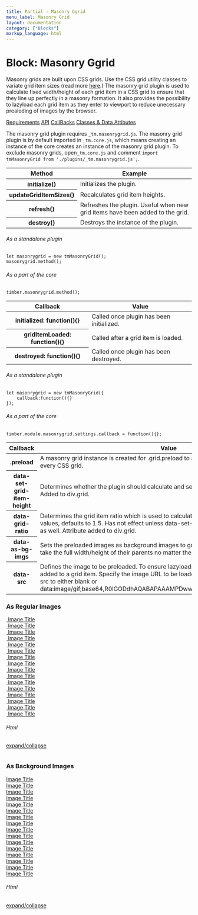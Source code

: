 ```yaml
---
title: Partial - Masonry Ggrid
menu_label: Masonry Grid
layout: documentation
category: ["Blocks"]
markup_language: html
---
```


<div class="section-block">
  <div class="row pt-40 pt-md-40">
    <div class="col w-9/12 w-md-full order-2 content-inner">
      <h1 class="font-light">Block: Masonry Ggrid</h1>
      <p>Masonry grids are built upon CSS grids. Use the CSS grid utility classes to variate grid item sizes (read more <a href="../utilities/layout-css-grid.html">here</a>.) The masonry grid plugin is used to calculate fixed width/height of each grid item in a CSS grid to ensure that they line up perfectly in a masonry formation. It also provides the possibility to lazyload each grid item as they enter to viewport to reduce unecessary prealoding of images by the browser.</p>
      <div class="tabs rounded">
        <div class="tab-nav button-nav left">
          <a href="#tabs-1-pane-1" class="button border-b border-2 active bg-transparent bg-hover-transparent border-grey-lightest border-hover-grey-lightest color-grey-dark color-hover-grey-darkest border-active-primary color-active-primary">Requirements</a>
          <a href="#tabs-1-pane-2" class="button border-b border-2 bg-transparent bg-hover-transparent border-grey-lightest border-hover-grey-lightest color-grey-dark color-hover-grey-darkest border-active-primary color-active-primary">API</a>
          <a href="#tabs-1-pane-3" class="button border-b border-2 bg-transparent bg-hover-transparent border-grey-lightest border-hover-grey-lightest color-grey-dark color-hover-grey-darkest border-active-primary color-active-primary">CallBacks</a>
          <a href="#tabs-1-pane-4" class="button border-b border-2 bg-transparent bg-hover-transparent border-grey-lightest border-hover-grey-lightest color-grey-dark color-hover-grey-darkest border-active-primary color-active-primary">Classes &amp; Data Attibutes</a>
        </div>
        <div class="tab-panes px-0 rounded rounded-sm-b border-transparent">
          <div id="tabs-1-pane-1" class="active animate-in">
            <div class="tab-content">
              <p class="mb-0">The masonry grid plugin requires <code class="color-indigo font-bold">_tm.masonrygrid.js</code>. The masonry grid plugin is by default imported in <code class="color-indigo font-bold">_tm.core.js</code>, which means creating an instance of the core creates an instance of the masonry grid plugin. To exclude masonry grids, open<code class="color-indigo font-bold">_tm.core.js</code> and comment <code class="color-indigo font-bold">import tmMasonryGrid from './plugins/_tm.masonrygrid.js';</code>.</p>
            </div>
          </div>
          <div id="tabs-1-pane-2">
            <div class="tab-content">
              <!-- Classes -->
              <div class="table-scrollable">
                <table class="table size-md mb-0 rounded bg-white">
                  <thead>
                    <tr>
                      <th> Method </th>
                      <th> Example </th>
                    </tr>
                  </thead>
                  <tbody class="font-mono">
                    <tr>
                      <th class="color-indigo">initialize()</th>
                      <td> Initializes the plugin. </td>
                    </tr>
                    <tr>
                      <th class="color-indigo">updateGridItemSizes()</th>
                      <td> Recalculates grid item heights. </td>
                    </tr>
                    <tr>
                      <th class="color-indigo">refresh()</th>
                      <td> Refreshes the plugin. Useful when new grid items have been added to the grid. </td>
                    </tr>
                    <tr>
                      <th class="color-indigo">destroy()</th>
                      <td> Destroys the instance of the plugin. </td>
                    </tr>
                  </tbody>
                </table>
              </div>
              <!-- Classes End -->
              <!-- code -->
              <h6 class="uppercase">As a standalone plugin</h6>
              <div class="rounded p-20 overflow-y-scroll mb-0 bg-gradient-grey-ultralight border-l border-4 border-solid border-indigo">
                <pre class="m-0 language-html"><code class="inline-block scrolling-touch">let masonrygrid = new tmMasonryGrid();<br>masonrygrid.method();
</code></pre>
              </div>
              <!-- code -->
              <!-- code -->
              <h6 class="uppercase">As a part of the core</h6>
              <div class="rounded p-20 overflow-y-scroll mb-0 bg-gradient-grey-ultralight border-l border-4 border-solid border-indigo">
                <pre class="m-0 language-html"><code class="inline-block scrolling-touch">timber.masonrygrid.method();
</code></pre>
              </div>
              <!-- code -->
            </div>
          </div>
          <div id="tabs-1-pane-3">
            <div class="tab-content">
              <!-- Classes -->
              <div class="table-scrollable">
                <table class="table size-md mb-0 rounded bg-white">
                  <thead>
                    <tr>
                      <th> Callback </th>
                      <th> Value </th>
                    </tr>
                  </thead>
                  <tbody class="font-mono">
                    <tr>
                      <th class="color-indigo">initialized: function(){}</th>
                      <td> Called once plugin has been initialized. </td>
                    </tr>
                    <tr>
                      <th class="color-indigo">gridItemLoaded: function(){}</th>
                      <td> Called after a grid item is loaded. </td>
                    </tr>
                    <tr>
                      <th class="color-indigo">destroyed: function(){}</th>
                      <td> Called once plugin has been destroyed. </td>
                    </tr>
                  </tbody>
                </table>
              </div>
              <!-- Classes End -->
              <!-- code -->
              <h6 class="uppercase">As a standalone plugin</h6>
              <div class="rounded p-20 overflow-y-scroll mb-0 bg-gradient-grey-ultralight border-l border-4 border-solid border-indigo">
                <pre class="m-0 language-html"><code class="inline-block scrolling-touch">let masonrygrid = new tmMasonryGrid({<br>    callback:function(){}<br>});
</code></pre>
              </div>
              <!-- code -->
              <!-- code -->
              <h6 class="uppercase">As a part of the core</h6>
              <div class="rounded p-20 overflow-y-scroll mb-0 bg-gradient-grey-ultralight border-l border-4 border-solid border-indigo">
                <pre class="m-0 language-html"><code class="inline-block scrolling-touch">timber.module.masonrygrid.settings.callback = function(){};
</code></pre>
              </div>
              <!-- code -->
            </div>
          </div>
          <div id="tabs-1-pane-4">
            <div class="tab-content">
              <!-- Classes -->
              <div class="table-scrollable">
                <table class="table size-md mb-0 rounded bg-white">
                  <thead>
                    <tr>
                      <th> Callback </th>
                      <th> Value </th>
                    </tr>
                  </thead>
                  <tbody class="font-mono">
                    <tr>
                      <th class="color-indigo">.preload</th>
                      <td> A masonry grid instance is created for .grid.preload to avoid the plugin from preloading every CSS grid. </td>
                    </tr>
                    <tr>
                      <th class="color-indigo">data-set-grid-item-height</th>
                      <td> Determines whether the plugin should calculate and set height of grid items. Takes no value. Added to div.grid. </td>
                    </tr>
                    <tr>
                      <th class="color-indigo">data-grid-ratio</th>
                      <td> Determines the grid item ratio which is used to calculate height of grid items. Takes decimal values, defaults to 1.5. Has not effect unless data-set-grid-item-height is added to the grid as well. Attribute added to div.grid. </td>
                    </tr>
                    <tr>
                      <th class="color-indigo">data-as-bg-imgs</th>
                      <td> Sets the preloaded images as background images to grid items. This ensures that images take the full width/height of their parents no matter the grid ratio. Attribute added to div.grid. </td>
                    </tr>
                    <tr>
                      <th class="color-indigo">data-src</th>
                      <td> Defines the image to be preloaded. To ensure lazyloading, use data-src on any img tag added to a grid item. Specify the image URL to be loaded using data-src and set the img tag src to either blank or data:image/gif;base64,R0lGODdhAQABAPAAAMPDwwAAACwAAAAAAQABAAACAkQBADs= </td>
                    </tr>
                  </tbody>
                </table>
              </div>
              <!-- Classes End -->
            </div>
          </div>
        </div>
      </div>
      <!-- Masonry Grid -->
      <div class="row mt-80 mx-0">
        <h3 class="font-light">As Regular Images</h3>
        <div id="grid-example" class="col w-full p-0 grid preload grid-cols-3 grid-md-cols-2 grid-sm-cols-1" data-set-grid-item-height="" data-grid-ratio="1.5">
          <div class="grid-item grid-sizer category-1 bg-grey-ultralight">
            <div class="grid-item-inner">
              <div class="thumbnail rounded img-scale-in" data-hover-easing="easeInOut" data-hover-speed="700" data-hover-bkg-color="#000000" data-hover-bkg-opacity="0.9">
                <a class="overlay-link" href="#">
                  <img src="data:image/gif;base64,R0lGODdhAQABAPAAAMPDwwAAACwAAAAAAQABAAACAkQBADs=" data-src="https://images.unsplash.com/photo-1558369178-6556d97855d0?ixlib=rb-1.2.1&amp;ixid=eyJhcHBfaWQiOjEyMDd9&amp;auto=format&amp;fit=crop&amp;w=934&amp;q=80" data-srcset="" alt="An image">
                  <span class="rollover-content items-center center">
                    <span> Image Title </span>
                  </span>
                </a>
              </div>
            </div>
          </div>
          <div class="grid-item span-cols-2 span-rows-2 category-1 bg-grey-ultralight">
            <div class="grid-item-inner">
              <div class="thumbnail rounded img-scale-in" data-hover-easing="easeInOut" data-hover-speed="700" data-hover-bkg-color="#000000" data-hover-bkg-opacity="0.9">
                <a class="overlay-link" href="#">
                  <img src="data:image/gif;base64,R0lGODdhAQABAPAAAMPDwwAAACwAAAAAAQABAAACAkQBADs=" data-src="https://images.unsplash.com/photo-1552640195-a7c44126dc5f?ixlib=rb-1.2.1&amp;ixid=eyJhcHBfaWQiOjEyMDd9&amp;auto=format&amp;fit=crop&amp;w=800&amp;q=60" data-srcset="" alt="An image">
                  <span class="rollover-content items-center center">
                    <span> Image Title </span>
                  </span>
                </a>
              </div>
            </div>
          </div>
          <div class="grid-item category-2 bg-grey-ultralight">
            <div class="grid-item-inner">
              <div class="thumbnail rounded img-scale-in" data-hover-easing="easeInOut" data-hover-speed="700" data-hover-bkg-color="#000000" data-hover-bkg-opacity="0.9">
                <a class="overlay-link" href="#">
                  <img src="data:image/gif;base64,R0lGODdhAQABAPAAAMPDwwAAACwAAAAAAQABAAACAkQBADs=" data-src="https://images.unsplash.com/photo-1552688468-d87e6f7a58f2?ixlib=rb-1.2.1&amp;ixid=eyJhcHBfaWQiOjEyMDd9&amp;auto=format&amp;fit=crop&amp;w=800&amp;q=60" data-srcset="" alt="An image">
                  <span class="rollover-content items-center center">
                    <span> Image Title </span>
                  </span>
                </a>
              </div>
            </div>
          </div>
          <div class="grid-item span-rows-2 category-3 bg-grey-ultralight">
            <div class="grid-item-inner">
              <div class="thumbnail rounded img-scale-in" data-hover-easing="easeInOut" data-hover-speed="700" data-hover-bkg-color="#000000" data-hover-bkg-opacity="0.9">
                <a class="overlay-link" href="#">
                  <img src="data:image/gif;base64,R0lGODdhAQABAPAAAMPDwwAAACwAAAAAAQABAAACAkQBADs=" data-src="https://images.unsplash.com/photo-1552644217-0a96ef16a2a5?ixlib=rb-1.2.1&amp;ixid=eyJhcHBfaWQiOjEyMDd9&amp;auto=format&amp;fit=crop&amp;w=800&amp;q=60" data-srcset="" alt="An image">
                  <span class="rollover-content items-center center">
                    <span> Image Title </span>
                  </span>
                </a>
              </div>
            </div>
          </div>
          <div class="grid-item category-2 category-3 bg-grey-ultralight">
            <div class="grid-item-inner">
              <div class="thumbnail rounded img-scale-in" data-hover-easing="easeInOut" data-hover-speed="700" data-hover-bkg-color="#000000" data-hover-bkg-opacity="0.9">
                <a class="overlay-link" href="#">
                  <img src="data:image/gif;base64,R0lGODdhAQABAPAAAMPDwwAAACwAAAAAAQABAAACAkQBADs=" data-src="https://images.unsplash.com/photo-1552638293-ba420e6fbf12?ixlib=rb-1.2.1&amp;ixid=eyJhcHBfaWQiOjEyMDd9&amp;auto=format&amp;fit=crop&amp;w=800&amp;q=60" data-srcset="" alt="An image">
                  <span class="rollover-content items-center center">
                    <span> Image Title </span>
                  </span>
                </a>
              </div>
            </div>
          </div>
          <div class="grid-item category-1 bg-grey-ultralight">
            <div class="grid-item-inner">
              <div class="thumbnail rounded img-scale-in" data-hover-easing="easeInOut" data-hover-speed="700" data-hover-bkg-color="#000000" data-hover-bkg-opacity="0.9">
                <a class="overlay-link" href="#">
                  <img src="data:image/gif;base64,R0lGODdhAQABAPAAAMPDwwAAACwAAAAAAQABAAACAkQBADs=" data-src="https://images.unsplash.com/photo-1552608621-811cde5dcb4c?ixlib=rb-1.2.1&amp;ixid=eyJhcHBfaWQiOjEyMDd9&amp;auto=format&amp;fit=crop&amp;w=800&amp;q=60" data-srcset="" alt="An image">
                  <span class="rollover-content items-center center">
                    <span> Image Title </span>
                  </span>
                </a>
              </div>
            </div>
          </div>
          <div class="grid-item category-3 span-rows-2 bg-grey-ultralight">
            <div class="grid-item-inner">
              <div class="thumbnail rounded img-scale-in" data-hover-easing="easeInOut" data-hover-speed="700" data-hover-bkg-color="#000000" data-hover-bkg-opacity="0.9">
                <a class="overlay-link" href="#">
                  <img src="data:image/gif;base64,R0lGODdhAQABAPAAAMPDwwAAACwAAAAAAQABAAACAkQBADs=" data-src="https://images.unsplash.com/photo-1552637704-7a23c20ab149?ixlib=rb-1.2.1&amp;ixid=eyJhcHBfaWQiOjEyMDd9&amp;auto=format&amp;fit=crop&amp;w=800&amp;q=60" data-srcset="" alt="An image">
                  <span class="rollover-content items-center center">
                    <span> Image Title </span>
                  </span>
                </a>
              </div>
            </div>
          </div>
          <div class="grid-item category-1 span-rows-2 bg-grey-ultralight">
            <div class="grid-item-inner">
              <div class="thumbnail rounded img-scale-in" data-hover-easing="easeInOut" data-hover-speed="700" data-hover-bkg-color="#000000" data-hover-bkg-opacity="0.9">
                <a class="overlay-link" href="#">
                  <img src="data:image/gif;base64,R0lGODdhAQABAPAAAMPDwwAAACwAAAAAAQABAAACAkQBADs=" data-src="https://images.unsplash.com/photo-1552598810-e76dd2eb05e1?ixlib=rb-1.2.1&amp;ixid=eyJhcHBfaWQiOjEyMDd9&amp;auto=format&amp;fit=crop&amp;w=800&amp;q=60" data-srcset="" alt="An image">
                  <span class="rollover-content items-center center">
                    <span> Image Title </span>
                  </span>
                </a>
              </div>
            </div>
          </div>
          <div class="grid-item category-2 category-4 bg-grey-ultralight">
            <div class="grid-item-inner">
              <div class="thumbnail rounded img-scale-in" data-hover-easing="easeInOut" data-hover-speed="700" data-hover-bkg-color="#000000" data-hover-bkg-opacity="0.9">
                <a class="overlay-link" href="#">
                  <img src="data:image/gif;base64,R0lGODdhAQABAPAAAMPDwwAAACwAAAAAAQABAAACAkQBADs=" data-src="https://images.unsplash.com/photo-1552613545-385e15ea6af6?ixlib=rb-1.2.1&amp;ixid=eyJhcHBfaWQiOjEyMDd9&amp;auto=format&amp;fit=crop&amp;w=800&amp;q=60" data-srcset="" alt="An image">
                  <span class="rollover-content items-center center">
                    <span> Image Title </span>
                  </span>
                </a>
              </div>
            </div>
          </div>
          <div class="grid-item span-cols-2 span-rows-3 category-1 bg-grey-ultralight">
            <div class="grid-item-inner">
              <div class="thumbnail rounded img-scale-in" data-hover-easing="easeInOut" data-hover-speed="700" data-hover-bkg-color="#000000" data-hover-bkg-opacity="0.9">
                <a class="overlay-link" href="#">
                  <img src="data:image/gif;base64,R0lGODdhAQABAPAAAMPDwwAAACwAAAAAAQABAAACAkQBADs=" data-src="https://images.unsplash.com/photo-1562051991-61fc474d64a3?ixlib=rb-1.2.1&amp;ixid=eyJhcHBfaWQiOjEyMDd9&amp;auto=format&amp;fit=crop&amp;w=944&amp;q=80" data-srcset="" alt="An image">
                  <span class="rollover-content items-center center">
                    <span> Image Title </span>
                  </span>
                </a>
              </div>
            </div>
          </div>
          <div class="grid-item category-2 category-4 bg-grey-ultralight">
            <div class="grid-item-inner">
              <div class="thumbnail rounded img-scale-in" data-hover-easing="easeInOut" data-hover-speed="700" data-hover-bkg-color="#000000" data-hover-bkg-opacity="0.9">
                <a class="overlay-link" href="#">
                  <img src="data:image/gif;base64,R0lGODdhAQABAPAAAMPDwwAAACwAAAAAAQABAAACAkQBADs=" data-src="https://images.unsplash.com/photo-1558709995-98a2f442ecca?ixlib=rb-1.2.1&amp;ixid=eyJhcHBfaWQiOjEyMDd9&amp;auto=format&amp;fit=crop&amp;w=2100&amp;q=80" data-srcset="" alt="An image">
                  <span class="rollover-content items-center center">
                    <span> Image Title </span>
                  </span>
                </a>
              </div>
            </div>
          </div>
          <div class="grid-item category-2 category-4 bg-grey-ultralight">
            <div class="grid-item-inner">
              <div class="thumbnail rounded img-scale-in" data-hover-easing="easeInOut" data-hover-speed="700" data-hover-bkg-color="#000000" data-hover-bkg-opacity="0.9">
                <a class="overlay-link" href="#">
                  <img src="data:image/gif;base64,R0lGODdhAQABAPAAAMPDwwAAACwAAAAAAQABAAACAkQBADs=" data-src="https://images.unsplash.com/photo-1562004736-6704d0518d24?ixlib=rb-1.2.1&amp;ixid=eyJhcHBfaWQiOjEyMDd9&amp;auto=format&amp;fit=crop&amp;w=2100&amp;q=80" data-srcset="" alt="An image">
                  <span class="rollover-content items-center center">
                    <span> Image Title </span>
                  </span>
                </a>
              </div>
            </div>
          </div>
          <div class="grid-item category-2 category-4 bg-grey-ultralight">
            <div class="grid-item-inner">
              <div class="thumbnail rounded img-scale-in" data-hover-easing="easeInOut" data-hover-speed="700" data-hover-bkg-color="#000000" data-hover-bkg-opacity="0.9">
                <a class="overlay-link" href="#">
                  <img src="data:image/gif;base64,R0lGODdhAQABAPAAAMPDwwAAACwAAAAAAQABAAACAkQBADs=" data-src="https://images.unsplash.com/photo-1561982956-9fa99fe51f35?ixlib=rb-1.2.1&amp;ixid=eyJhcHBfaWQiOjEyMDd9&amp;auto=format&amp;fit=crop&amp;w=2110&amp;q=80" data-srcset="" alt="An image">
                  <span class="rollover-content items-center center">
                    <span> Image Title </span>
                  </span>
                </a>
              </div>
            </div>
          </div>
          <div class="grid-item category-1 span-rows-2 bg-grey-ultralight">
            <div class="grid-item-inner">
              <div class="thumbnail rounded img-scale-in" data-hover-easing="easeInOut" data-hover-speed="700" data-hover-bkg-color="#000000" data-hover-bkg-opacity="0.9">
                <a class="overlay-link" href="#">
                  <img src="data:image/gif;base64,R0lGODdhAQABAPAAAMPDwwAAACwAAAAAAQABAAACAkQBADs=" data-src="https://images.unsplash.com/photo-1561969451-a51b1034d762?ixlib=rb-1.2.1&amp;ixid=eyJhcHBfaWQiOjEyMDd9&amp;auto=format&amp;fit=crop&amp;w=934&amp;q=80" data-srcset="" alt="An image">
                  <span class="rollover-content items-center center">
                    <span> Image Title </span>
                  </span>
                </a>
              </div>
            </div>
          </div>
          <div class="grid-item category-3 span-rows-2 bg-grey-ultralight">
            <div class="grid-item-inner">
              <div class="thumbnail rounded img-scale-in" data-hover-easing="easeInOut" data-hover-speed="700" data-hover-bkg-color="#000000" data-hover-bkg-opacity="0.9">
                <a class="overlay-link" href="#">
                  <img src="data:image/gif;base64,R0lGODdhAQABAPAAAMPDwwAAACwAAAAAAQABAAACAkQBADs=" data-src="https://images.unsplash.com/photo-1561983857-0a48c57dc564?ixlib=rb-1.2.1&amp;ixid=eyJhcHBfaWQiOjEyMDd9&amp;auto=format&amp;fit=crop&amp;w=2094&amp;q=80" data-srcset="" alt="An image">
                  <span class="rollover-content items-center center">
                    <span> Image Title </span>
                  </span>
                </a>
              </div>
            </div>
          </div>
          <div class="grid-item category-1 span-rows-2 bg-grey-ultralight">
            <div class="grid-item-inner">
              <div class="thumbnail rounded img-scale-in" data-hover-easing="easeInOut" data-hover-speed="700" data-hover-bkg-color="#000000" data-hover-bkg-opacity="0.9">
                <a class="overlay-link" href="#">
                  <img src="data:image/gif;base64,R0lGODdhAQABAPAAAMPDwwAAACwAAAAAAQABAAACAkQBADs=" data-src="https://images.unsplash.com/photo-1561941465-ca2563b15c08?ixlib=rb-1.2.1&amp;ixid=eyJhcHBfaWQiOjEyMDd9&amp;auto=format&amp;fit=crop&amp;w=1867&amp;q=80" data-srcset="" alt="An image">
                  <span class="rollover-content items-center center">
                    <span> Image Title </span>
                  </span>
                </a>
              </div>
            </div>
          </div>
        </div>
      </div>
      <!-- Masonry Grid End -->
      <!-- code -->
      <div class="flex items-center justify-between mt-30">
        <h6 class="uppercase">Html</h6>
        <a href="#html-example-1" class="collapsable mb-20 text-small color-grey color-active-blue">expand/collapse</a>
      </div>
      <div id="html-example-1" data-min-height="300" class="collapsable-target rounded p-20 overflow-y-scroll mb-0 bg-gradient-grey-ultralight border-l border-4 border-solid border-indigo">
        <pre class="m-0 language-html"><code class="inline-block scrolling-touch"><!--<div id="grid-example" class="col w-full p-0 grid preload grid-cols-3 grid-md-cols-2 grid-xs-cols-1" data-set-grid-item-height data-grid-ratio="1.5">
	<div class="grid-item grid-sizer bg-grey-ultralight">
		<div class="grid-item-inner">
			<div class="thumbnail rounded img-scale-in" data-hover-easing="easeInOut" data-hover-speed="700" data-hover-bkg-color="#000000" data-hover-bkg-opacity="0.9">
				<a class="overlay-link" href="#">
					<img src="data:image/gif;base64,R0lGODdhAQABAPAAAMPDwwAAACwAAAAAAQABAAACAkQBADs=" data-src="https://images.unsplash.com/photo-1558369178-6556d97855d0?ixlib=rb-1.2.1&ixid=eyJhcHBfaWQiOjEyMDd9&auto=format&fit=crop&w=934&q=80" data-srcset="" alt="An image">
					<span class="rollover-content items-center center">
						<span>
							Image Title
						</span>
					</span>
				</a>
			</div>
		</div>
	</div>
	<div class="grid-item span-cols-2 span-rows-2 bg-grey-ultralight">
		<div class="grid-item-inner">
			<div class="thumbnail rounded img-scale-in" data-hover-easing="easeInOut" data-hover-speed="700" data-hover-bkg-color="#000000" data-hover-bkg-opacity="0.9">
				<a class="overlay-link" href="#">
					<img src="data:image/gif;base64,R0lGODdhAQABAPAAAMPDwwAAACwAAAAAAQABAAACAkQBADs=" data-src="https://images.unsplash.com/photo-1552640195-a7c44126dc5f?ixlib=rb-1.2.1&ixid=eyJhcHBfaWQiOjEyMDd9&auto=format&fit=crop&w=800&q=60" data-srcset="" alt="An image">
					<span class="rollover-content items-center center">
						<span>
							Image Title
						</span>
					</span>
				</a>
			</div>
		</div>
	</div>
</div>
--></code></pre>
      </div>
      <!-- code -->
      <!-- CSS Masonry Grid Bg Images -->
      <div class="row mt-80 mx-0">
        <h3 class="font-light">As Background Images</h3>
        <div id="grid-example-bg-imgs" class="col w-full p-0 grid preload grid-cols-3 grid-md-cols-2 grid-sm-cols-1" data-set-grid-item-height="" data-as-bg-imgs="" data-grid-ratio="1.5">
          <div class="grid-item grid-sizer category-1 bg-grey-ultralight">
            <div class="grid-item-inner">
              <div class="thumbnail rounded img-scale-in" data-hover-easing="easeInOut" data-hover-speed="700" data-hover-bkg-color="#000000" data-hover-bkg-opacity="0.9">
                <a class="overlay-link" href="#">
                  <span class="img" data-src="https://images.unsplash.com/photo-1558369178-6556d97855d0?ixlib=rb-1.2.1&amp;ixid=eyJhcHBfaWQiOjEyMDd9&amp;auto=format&amp;fit=crop&amp;w=934&amp;q=80"></span>
                  <span class="rollover-content items-center center">
                    <span> Image Title </span>
                  </span>
                </a>
              </div>
            </div>
          </div>
          <div class="grid-item span-cols-2 span-rows-2 category-1 bg-grey-ultralight">
            <div class="grid-item-inner">
              <div class="thumbnail rounded img-scale-in" data-hover-easing="easeInOut" data-hover-speed="700" data-hover-bkg-color="#000000" data-hover-bkg-opacity="0.9">
                <a class="overlay-link" href="#">
                  <span class="img" data-src="https://images.unsplash.com/photo-1552640195-a7c44126dc5f?ixlib=rb-1.2.1&amp;ixid=eyJhcHBfaWQiOjEyMDd9&amp;auto=format&amp;fit=crop&amp;w=800&amp;q=60" alt="An image"></span>
                  <span class="rollover-content items-center center">
                    <span> Image Title </span>
                  </span>
                </a>
              </div>
            </div>
          </div>
          <div class="grid-item category-2 bg-grey-ultralight">
            <div class="grid-item-inner">
              <div class="thumbnail rounded img-scale-in" data-hover-easing="easeInOut" data-hover-speed="700" data-hover-bkg-color="#000000" data-hover-bkg-opacity="0.9">
                <a class="overlay-link" href="#">
                  <span class="img" data-src="https://images.unsplash.com/photo-1552688468-d87e6f7a58f2?ixlib=rb-1.2.1&amp;ixid=eyJhcHBfaWQiOjEyMDd9&amp;auto=format&amp;fit=crop&amp;w=800&amp;q=60" alt="An image"></span>
                  <span class="rollover-content items-center center">
                    <span> Image Title </span>
                  </span>
                </a>
              </div>
            </div>
          </div>
          <div class="grid-item span-rows-2 category-3 bg-grey-ultralight">
            <div class="grid-item-inner">
              <div class="thumbnail rounded img-scale-in" data-hover-easing="easeInOut" data-hover-speed="700" data-hover-bkg-color="#000000" data-hover-bkg-opacity="0.9">
                <a class="overlay-link" href="#">
                  <span class="img" data-src="https://images.unsplash.com/photo-1552644217-0a96ef16a2a5?ixlib=rb-1.2.1&amp;ixid=eyJhcHBfaWQiOjEyMDd9&amp;auto=format&amp;fit=crop&amp;w=800&amp;q=60" alt="An image"></span>
                  <span class="rollover-content items-center center">
                    <span> Image Title </span>
                  </span>
                </a>
              </div>
            </div>
          </div>
          <div class="grid-item category-2 category-3 bg-grey-ultralight">
            <div class="grid-item-inner">
              <div class="thumbnail rounded img-scale-in" data-hover-easing="easeInOut" data-hover-speed="700" data-hover-bkg-color="#000000" data-hover-bkg-opacity="0.9">
                <a class="overlay-link" href="#">
                  <span class="img" data-src="https://images.unsplash.com/photo-1552638293-ba420e6fbf12?ixlib=rb-1.2.1&amp;ixid=eyJhcHBfaWQiOjEyMDd9&amp;auto=format&amp;fit=crop&amp;w=800&amp;q=60" alt="An image"></span>
                  <span class="rollover-content items-center center">
                    <span> Image Title </span>
                  </span>
                </a>
              </div>
            </div>
          </div>
          <div class="grid-item category-1 bg-grey-ultralight">
            <div class="grid-item-inner">
              <div class="thumbnail rounded img-scale-in" data-hover-easing="easeInOut" data-hover-speed="700" data-hover-bkg-color="#000000" data-hover-bkg-opacity="0.9">
                <a class="overlay-link" href="#">
                  <span class="img" data-src="https://images.unsplash.com/photo-1552608621-811cde5dcb4c?ixlib=rb-1.2.1&amp;ixid=eyJhcHBfaWQiOjEyMDd9&amp;auto=format&amp;fit=crop&amp;w=800&amp;q=60" alt="An image"></span>
                  <span class="rollover-content items-center center">
                    <span> Image Title </span>
                  </span>
                </a>
              </div>
            </div>
          </div>
          <div class="grid-item category-3 span-rows-2 bg-grey-ultralight">
            <div class="grid-item-inner">
              <div class="thumbnail rounded img-scale-in" data-hover-easing="easeInOut" data-hover-speed="700" data-hover-bkg-color="#000000" data-hover-bkg-opacity="0.9">
                <a class="overlay-link" href="#">
                  <span class="img" data-src="https://images.unsplash.com/photo-1552637704-7a23c20ab149?ixlib=rb-1.2.1&amp;ixid=eyJhcHBfaWQiOjEyMDd9&amp;auto=format&amp;fit=crop&amp;w=800&amp;q=60" alt="An image"></span>
                  <span class="rollover-content items-center center">
                    <span> Image Title </span>
                  </span>
                </a>
              </div>
            </div>
          </div>
          <div class="grid-item category-1 span-rows-2 bg-grey-ultralight">
            <div class="grid-item-inner">
              <div class="thumbnail rounded img-scale-in" data-hover-easing="easeInOut" data-hover-speed="700" data-hover-bkg-color="#000000" data-hover-bkg-opacity="0.9">
                <a class="overlay-link" href="#">
                  <span class="img" data-src="https://images.unsplash.com/photo-1552598810-e76dd2eb05e1?ixlib=rb-1.2.1&amp;ixid=eyJhcHBfaWQiOjEyMDd9&amp;auto=format&amp;fit=crop&amp;w=800&amp;q=60" alt="An image"></span>
                  <span class="rollover-content items-center center">
                    <span> Image Title </span>
                  </span>
                </a>
              </div>
            </div>
          </div>
          <div class="grid-item category-2 category-4 bg-grey-ultralight">
            <div class="grid-item-inner">
              <div class="thumbnail rounded img-scale-in" data-hover-easing="easeInOut" data-hover-speed="700" data-hover-bkg-color="#000000" data-hover-bkg-opacity="0.9">
                <a class="overlay-link" href="#">
                  <span class="img" data-src="https://images.unsplash.com/photo-1552613545-385e15ea6af6?ixlib=rb-1.2.1&amp;ixid=eyJhcHBfaWQiOjEyMDd9&amp;auto=format&amp;fit=crop&amp;w=800&amp;q=60" alt="An image"></span>
                  <span class="rollover-content items-center center">
                    <span> Image Title </span>
                  </span>
                </a>
              </div>
            </div>
          </div>
          <div class="grid-item span-cols-2 span-rows-3 category-1 bg-grey-ultralight">
            <div class="grid-item-inner">
              <div class="thumbnail rounded img-scale-in" data-hover-easing="easeInOut" data-hover-speed="700" data-hover-bkg-color="#000000" data-hover-bkg-opacity="0.9">
                <a class="overlay-link" href="#">
                  <span class="img" data-src="https://images.unsplash.com/photo-1562051991-61fc474d64a3?ixlib=rb-1.2.1&amp;ixid=eyJhcHBfaWQiOjEyMDd9&amp;auto=format&amp;fit=crop&amp;w=944&amp;q=80" alt="An image"></span>
                  <span class="rollover-content items-center center">
                    <span> Image Title </span>
                  </span>
                </a>
              </div>
            </div>
          </div>
          <div class="grid-item category-2 category-4 bg-grey-ultralight">
            <div class="grid-item-inner">
              <div class="thumbnail rounded img-scale-in" data-hover-easing="easeInOut" data-hover-speed="700" data-hover-bkg-color="#000000" data-hover-bkg-opacity="0.9">
                <a class="overlay-link" href="#">
                  <span class="img" data-src="https://images.unsplash.com/photo-1558709995-98a2f442ecca?ixlib=rb-1.2.1&amp;ixid=eyJhcHBfaWQiOjEyMDd9&amp;auto=format&amp;fit=crop&amp;w=2100&amp;q=80" alt="An image"></span>
                  <span class="rollover-content items-center center">
                    <span> Image Title </span>
                  </span>
                </a>
              </div>
            </div>
          </div>
          <div class="grid-item category-2 category-4 bg-grey-ultralight">
            <div class="grid-item-inner">
              <div class="thumbnail rounded img-scale-in" data-hover-easing="easeInOut" data-hover-speed="700" data-hover-bkg-color="#000000" data-hover-bkg-opacity="0.9">
                <a class="overlay-link" href="#">
                  <span class="img" data-src="https://images.unsplash.com/photo-1562004736-6704d0518d24?ixlib=rb-1.2.1&amp;ixid=eyJhcHBfaWQiOjEyMDd9&amp;auto=format&amp;fit=crop&amp;w=2100&amp;q=80" alt="An image"></span>
                  <span class="rollover-content items-center center">
                    <span> Image Title </span>
                  </span>
                </a>
              </div>
            </div>
          </div>
          <div class="grid-item category-2 category-4 bg-grey-ultralight">
            <div class="grid-item-inner">
              <div class="thumbnail rounded img-scale-in" data-hover-easing="easeInOut" data-hover-speed="700" data-hover-bkg-color="#000000" data-hover-bkg-opacity="0.9">
                <a class="overlay-link" href="#">
                  <span class="img" data-src="https://images.unsplash.com/photo-1561982956-9fa99fe51f35?ixlib=rb-1.2.1&amp;ixid=eyJhcHBfaWQiOjEyMDd9&amp;auto=format&amp;fit=crop&amp;w=2110&amp;q=80" alt="An image"></span>
                  <span class="rollover-content items-center center">
                    <span> Image Title </span>
                  </span>
                </a>
              </div>
            </div>
          </div>
          <div class="grid-item category-1 span-rows-2 bg-grey-ultralight">
            <div class="grid-item-inner">
              <div class="thumbnail rounded img-scale-in" data-hover-easing="easeInOut" data-hover-speed="700" data-hover-bkg-color="#000000" data-hover-bkg-opacity="0.9">
                <a class="overlay-link" href="#">
                  <span class="img" data-src="https://images.unsplash.com/photo-1561969451-a51b1034d762?ixlib=rb-1.2.1&amp;ixid=eyJhcHBfaWQiOjEyMDd9&amp;auto=format&amp;fit=crop&amp;w=934&amp;q=80" alt="An image"></span>
                  <span class="rollover-content items-center center">
                    <span> Image Title </span>
                  </span>
                </a>
              </div>
            </div>
          </div>
          <div class="grid-item category-3 span-rows-2 bg-grey-ultralight">
            <div class="grid-item-inner">
              <div class="thumbnail rounded img-scale-in" data-hover-easing="easeInOut" data-hover-speed="700" data-hover-bkg-color="#000000" data-hover-bkg-opacity="0.9">
                <a class="overlay-link" href="#">
                  <span class="img" data-src="https://images.unsplash.com/photo-1561983857-0a48c57dc564?ixlib=rb-1.2.1&amp;ixid=eyJhcHBfaWQiOjEyMDd9&amp;auto=format&amp;fit=crop&amp;w=2094&amp;q=80" alt="An image"></span>
                  <span class="rollover-content items-center center">
                    <span> Image Title </span>
                  </span>
                </a>
              </div>
            </div>
          </div>
          <div class="grid-item category-1 span-rows-2 bg-grey-ultralight">
            <div class="grid-item-inner">
              <div class="thumbnail rounded img-scale-in" data-hover-easing="easeInOut" data-hover-speed="700" data-hover-bkg-color="#000000" data-hover-bkg-opacity="0.9">
                <a class="overlay-link" href="#">
                  <span class="img" data-src="https://images.unsplash.com/photo-1561941465-ca2563b15c08?ixlib=rb-1.2.1&amp;ixid=eyJhcHBfaWQiOjEyMDd9&amp;auto=format&amp;fit=crop&amp;w=1867&amp;q=80" alt="An image"></span>
                  <span class="rollover-content items-center center">
                    <span> Image Title </span>
                  </span>
                </a>
              </div>
            </div>
          </div>
        </div>
      </div>
      <!-- CSS Masonry Grid Bg Images End -->
      <!-- code -->
      <div class="flex items-center justify-between mt-30">
        <h6 class="uppercase">Html</h6>
        <a href="#html-example-2" class="collapsable mb-20 text-small color-grey color-active-blue">expand/collapse</a>
      </div>
      <div id="html-example-2" data-min-height="300" class="collapsable-target rounded p-20 overflow-y-scroll mb-0 bg-gradient-grey-ultralight border-l border-4 border-solid border-indigo">
        <pre class="m-0 language-html"><pre class="m-0 language-html"><code class="inline-block scrolling-touch"><!--<div id="grid-example-bg-imgs" class="col w-full p-0 grid preload grid-cols-3 grid-md-cols-2 grid-xs-cols-1" data-set-grid-item-height data-as-bg-imgs data-grid-ratio="1.5">
	<div class="grid-item grid-sizer bg-grey-ultralight">
		<div class="grid-item-inner">
			<div class="thumbnail rounded img-scale-in" data-hover-easing="easeInOut" data-hover-speed="700" data-hover-bkg-color="#000000" data-hover-bkg-opacity="0.9">
				<a class="overlay-link" href="#">
					<span class="img" data-src="https://images.unsplash.com/photo-1558369178-6556d97855d0?ixlib=rb-1.2.1&ixid=eyJhcHBfaWQiOjEyMDd9&auto=format&fit=crop&w=934&q=80"></span>
					<span class="rollover-content items-center center">
						<span>
							Image Title
						</span>
					</span>
				</a>
			</div>
		</div>
	</div>
	<div class="grid-item span-cols-2 span-rows-2 bg-grey-ultralight">
		<div class="grid-item-inner">
			<div class="thumbnail rounded img-scale-in" data-hover-easing="easeInOut" data-hover-speed="700" data-hover-bkg-color="#000000" data-hover-bkg-opacity="0.9">
				<a class="overlay-link" href="#">
					<span class="img" data-src="https://images.unsplash.com/photo-1552640195-a7c44126dc5f?ixlib=rb-1.2.1&ixid=eyJhcHBfaWQiOjEyMDd9&auto=format&fit=crop&w=800&q=60" alt="An image"></span>
					<span class="rollover-content items-center center">
						<span>
							Image Title
						</span>
					</span>
				</a>
			</div>
		</div>
	</div>
</div>
--></code></pre>
        </pre>
      </div>
      <!-- code -->
    </div>
    <!-- Content Inner End -->
		<!-- {{ sidebar }} -->
  </div>
</div>
